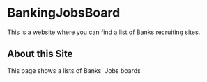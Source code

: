 # BankingJobsBoard
This is a website where you can find a list of Banks recruiting sites. 

<h2>About this Site</h2>
<p>This page shows a lists of Banks' Jobs boards</p>

